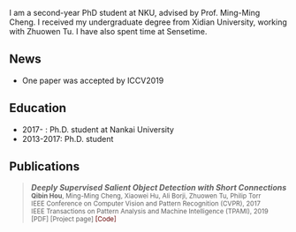 I am a second-year PhD student at NKU, advised by Prof. Ming-Ming Cheng. I received my undergraduate 
degree from Xidian University, working with Zhuowen Tu. I have also spent time at Sensetime. 

## News

+ One paper was accepted by ICCV2019

## Education

+ 2017-    : Ph.D. student at Nankai University
+ 2013-2017: Ph.D. student 

## Publications

>  ***Deeply Supervised Salient Object Detection with Short Connections***       
  <sub>**Qibin Hou**, Ming-Ming Cheng, Xiaowei Hu, Ali Borji, Zhuowen Tu, Philip Torr  
  IEEE Conference on Computer Vision and Pattern Recognition (CVPR), 2017   
  IEEE Transactions on Pattern Analysis and Machine Intelligence (TPAMI), 2019   
  [PDF] [Project page] <font color="#660000">[Code]</font></sub>

